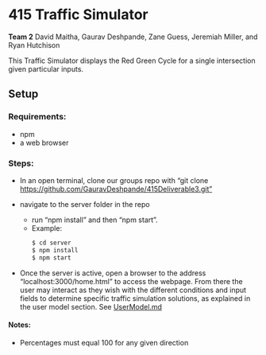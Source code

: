 # 415 Traffic Simulator
**Team 2**
David Maitha, Gaurav Deshpande, Zane Guess, Jeremiah Miller, and Ryan Hutchison

This Traffic Simulator displays the Red Green Cycle for a single intersection given particular inputs.

## Setup
### Requirements:
- npm
- a web browser

### Steps:

- In an open terminal, clone our groups repo with “git clone https://github.com/GauravDeshpande/415Deliverable3.git”
- navigate to the server folder in the repo
    - run “npm install” and then “npm start”.
    - Example:
        ```sh
        $ cd server
        $ npm install
        $ npm start
        ```

- Once the server is active, open a browser to the address “localhost:3000/home.html” to access the webpage.
From there the user may interact as they wish with the different conditions and input fields to determine specific traffic simulation solutions, as explained in the user model section.
See [UserModel.md](https://github.com/GauravDeshpande/415Deliverable3/blob/FrontEnd/UserModel.md)

#### Notes:
- Percentages must equal 100 for any given direction